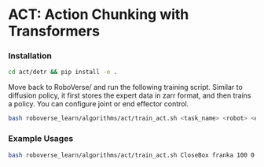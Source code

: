 # ACT: Action Chunking with Transformers

### Installation
```bash
cd act/detr && pip install -e .
```

Move back to RoboVerse/ and run the following training script.
Similar to diffusion policy, it first stores the expert data in zarr format, and then trains a policy. You can configure joint or end effector control.
```bash
bash roboverse_learn/algorithms/act/train_act.sh <task_name> <robot> <expert_data_num> <level> <seed> <gpu_id> <DEBUG> <num_epochs> <obs_space> <act_space> [<delta_ee>]
```

### Example Usages
```bash
bash roboverse_learn/algorithms/act/train_act.sh CloseBox franka 100 0 42 0 3000 joint_pos joint_pos 0
```
